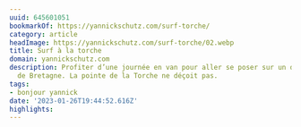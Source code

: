 ```yaml
---
uuid: 645601051
bookmarkOf: https://yannickschutz.com/surf-torche/
category: article
headImage: https://yannickschutz.com/surf-torche/02.webp
title: Surf à la torche
domain: yannickschutz.com
description: Profiter d’une journée en van pour aller se poser sur un des spots mythiques
  de Bretagne. La pointe de la Torche ne déçoit pas.
tags:
- bonjour yannick
date: '2023-01-26T19:44:52.616Z'
highlights: 
---
```



